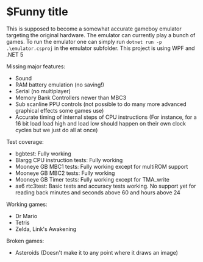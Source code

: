 # $Funny title

This is supposed to become a somewhat accurate gameboy emulator targeting the original hardware. The emulator can currently play a bunch of games.
To run the emulator one can simply run ```dotnet run -p .\emulator.csproj``` in the emulator subfolder.
This project is using WPF and .NET 5

Missing major features:
- Sound
- RAM battery emulation (no saving!)
- Serial (no multiplayer)
- Memory Bank Controllers newer than MBC3
- Sub scanline PPU controls (not possible to do many more advanced graphical effects some games use)
- Accurate timing of internal steps of CPU instructions (For instance, for a 16 bit load load high and load low should happen on their own clock cycles but we just do all at once)

Test coverage:
- bgbtest: Fully working
- Blargg CPU instruction tests: Fully working
- Mooneye GB MBC1 tests: Fully working except for multiROM support
- Mooneye GB MBC2 tests: Fully working
- Mooneye GB Timer tests: Fully working except for TMA_write
- ax6 rtc3test: Basic tests and accuracy tests working. No support yet for reading back minutes and seconds above 60 and hours above 24

Working games:
- Dr Mario
- Tetris
- Zelda, Link's Awakening

Broken games:
- Asteroids (Doesn't make it to any point where it draws an image)
